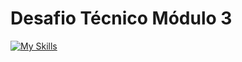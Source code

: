 <h1> Desafio Técnico Módulo 3 </h1>

[![My Skills](https://skillicons.dev/icons?i=css,html,js)](https://skillicons.dev)
